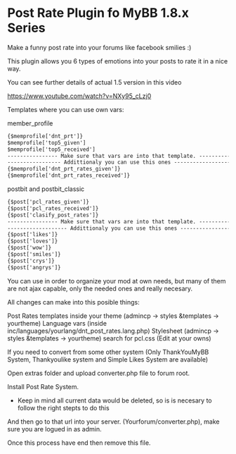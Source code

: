 # Post Rate Plugin fo MyBB 1.8.x Series

Make a funny post rate into your forums like facebook smilies :)

This plugin allows you 6 types of emotions into your posts to rate it in a nice way.

You can see further details of actual 1.5 version in this video

https://www.youtube.com/watch?v=NXy95_cLzj0


Templates where you can use own vars:

member_profile
```HTML
{$memprofile['dnt_prt']}
$memprofile['top5_given']
$memprofile['top5_received']
---------------- Make sure that vars are into that template. ----------------
----------------- Addittionaly you can use this ones ------------------------
{$memprofile['dnt_prt_rates_given']}
{$memprofile['dnt_prt_rates_received']}  
```


postbit and postbit_classic
```HTML
{$post['pcl_rates_given']}
{$post['pcl_rates_received']}
{$post['clasify_post_rates']}
---------------- Make sure that vars are into that template. ----------------
------------------- Addittionaly you can use this ones ----------------------
{$post['likes']}
{$post['loves']}
{$post['wow']}
{$post['smiles']}
{$post['crys']}
{$post['angrys']}
```
You can use in order to organize your mod at own needs, but many of them are not ajax capable, only the needed ones and really necesary.

All changes can make into this posible things:

Post Rates templates inside your theme (admincp -> styles &templates -> yourtheme)
Language vars (inside inc/languages/yourlang/dnt_post_rates.lang.php)
Stylesheet (admincp -> styles &templates -> yourtheme) search for pcl.css (Edit at your owns)

If you need to convert from some other system (Only ThankYouMyBB System, Thankyoulike system and Simple Likes System are available)

Open extras folder and upload converter.php file to forum root.

Install Post Rate System.

* Keep in mind all current data would be deleted, so is is necesary to follow the right stepts to do this

And then go to that url into your server. (Yourforum/converter.php), make sure you are logued in as admin.

Once this process have end then remove this file.
